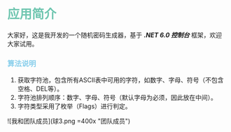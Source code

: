 # <font color=#70C6B0>应用简介</font>
大家好，这是我开发的一个随机密码生成器，基于 ***.NET 6.0 控制台*** 框架，欢迎大家试用。

### <font color=#87CEEB>算法说明</font>
1. 获取字符池，包含所有ASCII表中可用的字符，如数字、字母、符号（不包含空格、DEL等）。
2. 字符池排列顺序：数字、字母、符号（默认字母为必须，因此放在中间）。
3. 字符类型采用了枚举（Flags）进行判定。
&nbsp;
&nbsp; 

![我和团队成员](球3.png =400x "团队成员")
